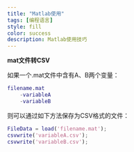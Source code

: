 ```yaml
---
title: "Matlab使用"
tags: [编程语言]
style: fill
color: success
description: Matlab使用技巧
---
```


**mat文件转CSV**

如果一个.mat文件中含有A、B两个变量：

```matlab
filename.mat
    -variableA
    -variableB
```

则可以通过如下方法保存为CSV格式的文件：

```matlab
FileData = load('filename.mat');
csvwrite('variableA.csv');
csvwrite('variableB.csv');
```